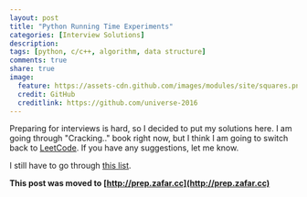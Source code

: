 ```yaml
---
layout: post
title: "Python Running Time Experiments"
categories: [Interview Solutions]
description:
tags: [python, c/c++, algorithm, data structure]
comments: true
share: true
image:
  feature: https://assets-cdn.github.com/images/modules/site/squares.png
  credit: GitHub
  creditlink: https://github.com/universe-2016
---
```


Preparing for interviews is hard, so I decided to put my solutions here. I am going through "Cracking.." book right now, but I think I am going to switch back to [LeetCode](https://leetcode.com/). If you have any suggestions, let me know.

<!-- more -->

I still have to go through [this list](https://github.com/zafartahirov/interview).

**This post was moved to [http://prep.zafar.cc](http://prep.zafar.cc)**
